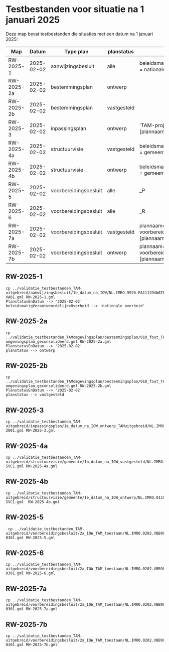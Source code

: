 # Testbestanden voor situatie na 1 januari 2025

Deze map bevat testbestanden die situaties met een datum na 1 januari 2025:

| Map        | Datum      | Type plan             | planstatus  | eigenschappen                                              | BG        | resultaaat |
| ---------- | ---------- | --------------------- | ----------- | ---------------------------------------------------------- | --------- | ---------- |
| RW-2025-1  | 2025-02-02 | aanwijzingsbesluit    | alle        | beleidsmatigVerantwoordelijkeOverheid = nationale overheid | Rijk      | blokkeren  |
| RW-2025-2a | 2025-02-02 | bestemmingsplan       | ontwerp     |                                                            | Gemeente  | blokkeren  |
| RW-2025-2b | 2025-02-02 | bestemmingsplan       | vastgesteld |                                                            | Gemeente  | OK         |
| RW-2025-3  | 2025-02-02 | inpassingsplan        | ontwerp     | 'TAM-projectbesluit[spatie][plannaam]'                     | Rijk      | blokkeren  |
| RW-2025-4a | 2025-02-02 | structuurvisie        | vastgesteld | beleidsmatigVerantwoordelijkeOverheid = gemeente           | Gemeente  | OK         |
| RW-2025-4b | 2025-02-02 | structuurvisie        | ontwerp     | beleidsmatigVerantwoordelijkeOverheid = gemeente           | Gemeente  | blokkeren  |
| RW-2025-5  | 2025-02-02 | voorbereidingsbesluit | alle        | \_P                                                        | Provincie | blokkeren  |
| RW-2025-6  | 2025-02-02 | voorbereidingsbesluit | alle        | \_R                                                        | Rijk      | blokkeren  |
| RW-2025-7a | 2025-02-02 | voorbereidingsbesluit | vastgesteld | plannaam= 'TAM-voorbereidingsbesluit[spatie][plannaam]'    | Gemeente  | OK         |
| RW-2025-7b | 2025-02-02 | voorbereidingsbesluit | ontwerp     | plannaam= 'TAM-voorbereidingsbesluit[spatie][plannaam]'    | Gemeente  | blokkeren  |

## RW-2025-1

```shell
cp ../validatie_testbestanden_TAM-uitgebreid/aanwijzingsbesluit/1b_datum_na_IOW/NL.IMRO.9926.PA1112OUWATERLG-VA01.gml RW-2025-1.gml
PlanstatusEnDatum --> '2025-02-02'
beleidsmatigVerantwoordelijkeOverheid --> 'nationale overheid'
```

## RW-2025-2a

```shell
cp ../validatie_testbestanden_TAMomgevingsplan/bestemmingsplan/010_fout_TAM-omgevingsplan_geconsolideerd.gml RW-2025-2a.gml
PlanstatusEnDatum --> '2025-02-02'
planstatus --> ontwerp
```

## RW-2025-2b

```shell
cp ../validatie_testbestanden_TAMomgevingsplan/bestemmingsplan/010_fout_TAM-omgevingsplan_geconsolideerd.gml RW-2025-2b.gml
PlanstatusEnDatum --> '2025-02-02'
planstatus --> vastgesteld
```

## RW-2025-3  

```shell
cp ../validatie_testbestanden_TAM-uitgebreid/inpassingsplan/1e_datum_na_IOW_ontwerp_TAMuitgebreid/NL.IMRO.0000.EZKip18GaswTern-2001.gml RW-2025-3.gml
```

## RW-2025-4a

```shell
cp ../validatie_testbestanden_TAM-uitgebreid/structuurvisie/gemeente/1b_datum_na_IOW_vastgesteld/NL.IMRO.0119.ZoDoenWeGroen-SVC1.gml RW-2025-4a.gml
```

## RW-2025-4b

```shell
cp ../validatie_testbestanden_TAM-uitgebreid/structuurvisie/gemeente/1e_datum_na_IOW_ontwerp/NL.IMRO.0119.ZoDoenWeGroen-SVC1.gml  RW-2025-4b.gml
```

## RW-2025-5  

```shell
 cp ../validatie_testbestanden_TAM-uitgebreid/voorbereidingsbesluit/2a_IOW_TAM_toestaan/NL.IMRO.0202.VBB985-0301.gml RW-2025-5.gml
```

## RW-2025-6  

```shell
cp ../validatie_testbestanden_TAM-uitgebreid/voorbereidingsbesluit/2a_IOW_TAM_toestaan/NL.IMRO.0202.VBB985-0301.gml RW-2025-6.gml
```
## RW-2025-7a

```shell
cp ../validatie_testbestanden_TAM-uitgebreid/voorbereidingsbesluit/2a_IOW_TAM_toestaan/NL.IMRO.0202.VBB985-0301.gml RW-2025-7a.gml
```

## RW-2025-7b

```shell
cp ../validatie_testbestanden_TAM-uitgebreid/voorbereidingsbesluit/2a_IOW_TAM_toestaan/NL.IMRO.0202.VBB985-0301.gml RW-2025-7b.gml
```





